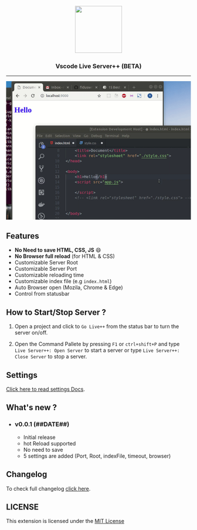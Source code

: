 <p align="center">
  <img width="128" height="128" src="https://raw.githubusercontent.com/ritwickdey/vscode-live-server-plus-plus/master/images/vscode-live-server-plus-plus.png">
</p>
<h3 align="center">Vscode Live Server++ (BETA) </h3>

----

![VSCode Live Server++](./images/vscode-live-server-plus-plus_preview1.gif)

## Features

- **No Need to save HTML, CSS, JS** :smile:
- **No Browser full reload** (for HTML & CSS)
- Customizable Server Root
- Customizable Server Port
- Customizable reloading time
- Customizable index file (e.g `index.html`)
- Auto Browser open (Mozila, Chrome & Edge)
- Control from statusbar

## How to Start/Stop Server ?

1. Open a project and click to `Go Live++` from the status bar to turn the server on/off.

2. Open the Command Pallete by pressing `F1` or `ctrl+shift+P` and type `Live Server++: Open Server` to start a server or type `Live Server++: Close Server` to stop a server.

## Settings

[Click here to read settings Docs](./docs/settings.md).

## What's new ?

- ### v0.0.1 (##DATE##)
  - Initial release
  - hot Reload supported
  - No need to save
  - 5 settings are added (Port, Root, indexFile, timeout, browser)

## Changelog

To check full changelog [click here](CHANGELOG.md).

## LICENSE

This extension is licensed under the [MIT License](LICENSE)
